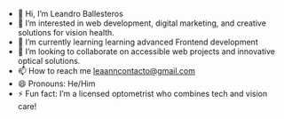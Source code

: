 - 👋 Hi, I’m Leandro Ballesteros
- 👀 I’m interested in web development, digital marketing, and creative solutions for vision health.
- 🌱 I’m currently learning learning advanced Frontend development 
- 💞️ I’m looking to collaborate on accessible web projects and innovative optical solutions.  
- 📫 How to reach me leaanncontacto@gmail.com
- 😄 Pronouns: He/Him  
- ⚡ Fun fact: I’m a licensed optometrist who combines tech and vision care! 

<!---
LeanBallesteros/LeanBallesteros is a ✨ special ✨ repository because its `README.md` (this file) appears on your GitHub profile.
You can click the Preview link to take a look at your changes.
--->
